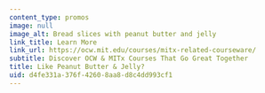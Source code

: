 ```yaml
---
content_type: promos
image: null
image_alt: Bread slices with peanut butter and jelly
link_title: Learn More
link_url: https://ocw.mit.edu/courses/mitx-related-courseware/
subtitle: Discover OCW & MITx Courses That Go Great Together
title: Like Peanut Butter & Jelly?
uid: d4fe331a-376f-4260-8aa8-d8c4dd993cf1
---
```

